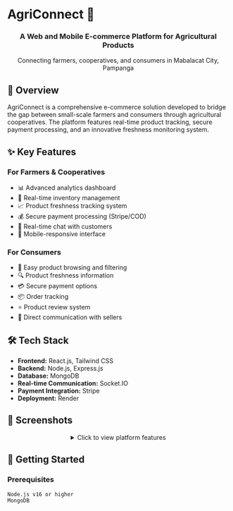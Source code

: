# AgriConnect 🌾

<div align="center">
  <h3>A Web and Mobile E-commerce Platform for Agricultural Products</h3>
  <p>Connecting farmers, cooperatives, and consumers in Mabalacat City, Pampanga</p>
</div>

## 🌟 Overview
AgriConnect is a comprehensive e-commerce solution developed to bridge the gap between small-scale farmers and consumers through agricultural cooperatives. The platform features real-time product tracking, secure payment processing, and an innovative freshness monitoring system.

## ✨ Key Features

### For Farmers & Cooperatives
- 📊 Advanced analytics dashboard
- 🔄 Real-time inventory management
- 📈 Product freshness tracking system
- 💰 Secure payment processing (Stripe/COD)
- 💬 Real-time chat with customers
- 📱 Mobile-responsive interface

### For Consumers
- 🛒 Easy product browsing and filtering
- 🔍 Product freshness information
- 💳 Secure payment options
- 📦 Order tracking
- ⭐ Product review system
- 💬 Direct communication with sellers

## 🛠️ Tech Stack
- **Frontend:** React.js, Tailwind CSS
- **Backend:** Node.js, Express.js
- **Database:** MongoDB
- **Real-time Communication:** Socket.IO
- **Payment Integration:** Stripe
- **Deployment:** Render

## 📱 Screenshots

<div align="center">
 <details>
   <summary>Click to view platform features</summary>

### 🌟 Customer Interface
![Screenshot 2024-11-23 140054](https://github.com/user-attachments/assets/3c6ab739-cc66-4e39-a056-362b80e6cbe9)
![Screenshot 2024-11-23 140103](https://github.com/user-attachments/assets/c6f492e7-ebe5-4508-a2c5-09ca3c430b7e)
![Screenshot 2024-11-23 140114](https://github.com/user-attachments/assets/a2b1542e-732f-4a6d-bddb-ab1be71be58d)
![Screenshot 2024-11-23 140123](https://github.com/user-attachments/assets/f2103be9-5047-479d-bf16-797c83cbaf51)
<p><em>Homepage - Fresh Products Catalog</em></p>

![Screenshot 2024-11-23 140137](https://github.com/user-attachments/assets/977d29ff-a359-4211-8927-e996ec9b38e6)
![Screenshot 2024-11-23 140146](https://github.com/user-attachments/assets/4d417bc4-c6d4-4c31-96d7-08e38469231e)  
<p><em>Shop Page with Category Filters</em></p>

### 👤 Customer Dashboard
![Screenshot 2024-11-23 140202](https://github.com/user-attachments/assets/735bad7a-11a3-4221-a0d8-d31fb93d1ead)
<p><em>Order Management</em></p>

### 🏪 Admin Dashboard
![Screenshot 2024-11-23 140223](https://github.com/user-attachments/assets/10957e6b-1427-4b7b-bb34-a22d655c5bbb)
<p><em>Admin Overview & Analytics</em></p>

![Screenshot 2024-11-23 140229](https://github.com/user-attachments/assets/68402f5e-f3d6-408b-b384-18ea1910f704)
<p><em>Order Management System</em></p>

![Screenshot 2024-11-23 140255](https://github.com/user-attachments/assets/0fa2ec82-acd9-419a-9673-6db174cf6c5e)
<p><em>Category Management</em></p>

![Screenshot 2024-11-23 140146](https://github.com/user-attachments/assets/4d417bc4-c6d4-4c31-96d7-08e38469231e)
<p><em>Seller Management Interface</em></p>

![Screenshot 2024-11-23 140303](https://github.com/user-attachments/assets/81e45db2-bf93-4e38-8bcf-5b4347531bd8)
<p><em>Withdrawal Management Interface</em></p>

![Screenshot 2024-11-23 140423](https://github.com/user-attachments/assets/e9d0be14-81ee-46ea-ad08-51e1e40c73d3)
<p><em>Seller Messages Interface</em></p>

![Screenshot 2024-11-23 140451](https://github.com/user-attachments/assets/81fe56c2-bb7c-4b92-9fea-6f7e71f2592a)
<p><em>Seller Details Interface</em></p>

### 👨‍🌾 Seller Dashboard
![Screenshot 2024-11-23 140451](https://github.com/user-attachments/assets/81fe56c2-bb7c-4b92-9fea-6f7e71f2592a)
<p><em>Seller Overview & Analytics</em></p>

![Screenshot 2024-11-23 140514](https://github.com/user-attachments/assets/8b6e67cd-ed86-4d2d-87fa-bf140c999fcd)
<p><em>Seller Add Product</em></p>

![Screenshot 2024-11-23 140548](https://github.com/user-attachments/assets/f6166329-b192-4087-a842-54e5e1cfe7e5)
<p><em>Seller All Products</em></p>

![Screenshot 2024-11-23 140518](https://github.com/user-attachments/assets/199ac395-7533-4001-8036-835ed2be8ea9)
<p><em>Seller Profile</em></p>

### 📊 Analytics & Management
![Screenshot 2024-11-23 140553](https://github.com/user-attachments/assets/dcdf2e58-9575-4edf-b313-030b5147527c)
<p><em>Product Analytics Interface</em></p>

![Screenshot 2024-11-23 140605](https://github.com/user-attachments/assets/e0c97c81-3648-49c7-81d6-b42ba1f36a80)
<p><em>Inventory Management Tab</em></p>

![Screenshot 2024-11-23 141143](https://github.com/user-attachments/assets/e5bcc7c1-a326-4acf-93db-91307c8740ad)
<p><em>Product Marketability Tab</em></p>

### 💰 Financial Features
![Screenshot 2024-11-23 140641](https://github.com/user-attachments/assets/0ca272d0-a334-4238-a7c8-9a90a0588394)
<p><em>Financial Overview Dashboard</em></p>


### 🔐 Authentication
![Screenshot 2024-11-23 140646](https://github.com/user-attachments/assets/a5aefa3d-0b13-4a1e-a8ba-80aafe0aac95)
<p><em>Login Interface</em></p>

![Screenshot 2024-11-23 141427](https://github.com/user-attachments/assets/85b5243d-8116-4c21-add7-cb4b45dc4f54)
<p><em>Seller Registration Form</em></p>

 </details>
</div>

## 🚀 Getting Started

### Prerequisites
```bash
Node.js v16 or higher
MongoDB
